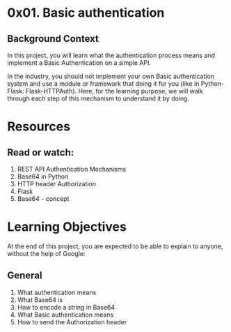 # 0x01. Basic authentication

## Background Context

In this project, you will learn what the authentication process means and implement a Basic Authentication on a simple API.

In the industry, you should not implement your own Basic authentication system and use a module or framework that doing it for you (like in Python-Flask: Flask-HTTPAuth). Here, for the learning purpose, we will walk through each step of this mechanism to understand it by doing.

# Resources

## Read or watch:

1. REST API Authentication Mechanisms
2. Base64 in Python
3. HTTP header Authorization
4. Flask
5. Base64 - concept

# Learning Objectives

At the end of this project, you are expected to be able to explain to anyone, without the help of Google:

## General

1. What authentication means
2. What Base64 is
3. How to encode a string in Base64
4. What Basic authentication means
5. How to send the Authorization header
